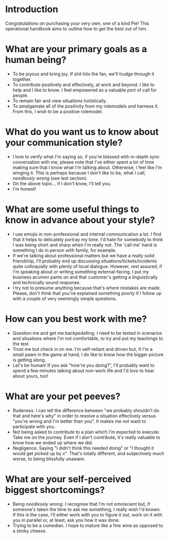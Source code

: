 # Introduction
Congratulations on purchasing your very own, one of a kind Pie! This operational handbook aims to outline how to get the best out of him.

# What are your primary goals as a human being?
- To be joyous and bring joy. If shit hits the fan, we'll trudge through it together.
- To contribute positively and effectively, at work and beyond. I like to help and I like to know. I feel empowered as a valuable port of call for people.
- To remain fair and view situations holistically.
- To amalgamate all of the positivity from my rolemodels and harness it. From this, I wish to be a positive rolemodel.

# What do you want us to know about your communication style?
- I love to verify what I'm saying so, if you're blessed with in-depth sync conversation with me, please note that I've
 either spent a lot of time making sure that I know what I'm talking about. Otherwise, I feel like I'm winging it. This is perhaps because I don't like to be, what I call, _needlessly wrong_ (see last section).
- On the above topic... if I don't know, I'll tell you.
- I'm honest!

# What are some useful things to know in advance about your style?
- I use emojis in non-professional and internal communication a lot. I find that it helps to delicately portray my tone. I'd hate for somebody to think I was being short and sharp when I'm really not. The 'call me' hand is something I do in person with family, for example.
- If we're talking about professional matters but we have a really solid friendship, I'll probably end up discussing situations/tickets/incidents quite colloquially with plenty of local dialogue. However, rest assured; if I'm speaking about or writing something external-facing, I put my business acumen pants on and that customer's getting a linguistically and technically sound response.
- I try not to presume anything because that's where mistakes are made. Please, don't think that you've explained something poorly if I follow up with a couple of very seemingly simple questions.

# How can you best work with me?
- Question me and get me backpedalling. I need to be tested in scenarios and situations where I'm not comfortable, to try and put my teachings to the test.
- Trust me but check in on me. I'm self-reliant and driven but, if I'm a small pawn in the game at hand, I do like to know how the bigger picture is getting along.
- Let's be human! If you ask "how're you doing?", I'll probably want to spend a few minutes talking about non-work life and I'd *love* to hear about yours, too!

# What are your pet peeves?
- Rudeness. I can tell the difference between "we probably shouldn't do that and here's why" in order to resolve a situation effectively versus "you're wrong and I'm better than you". It makes me not want to participate with you.
- Not being asked to contribute to a plan which I'm expected to execute. Take me on the journey. Even if I don't contribute, it's really valuable to know how we ended up where we did.
- Negligence. Saying "I didn't think this needed doing" or "I thought it would get picked up by _x_". That's totally different, and subjectively much worse, to being blissfully unaware.

# What are your self-perceived biggest shortcomings?
- Being _needlessly wrong_. I recognise that I'm not omniscient but, if someone's taken the time to ask me something, I really wish I'd known. If this is the case, I'll either work with you to figure it out, work on it with you in parallel or, at least, ask you how it was done.
- Trying to be a comedian. I hope to mature like a fine wine as opposed to a stinky cheese.
